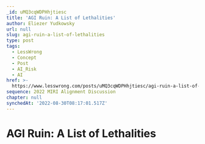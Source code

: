 ```yaml
---
_id: uMQ3cqWDPHhjtiesc
title: 'AGI Ruin: A List of Lethalities'
author: Eliezer Yudkowsky
url: null
slug: agi-ruin-a-list-of-lethalities
type: post
tags:
  - LessWrong
  - Concept
  - Post
  - AI_Risk
  - AI
href: >-
  https://www.lesswrong.com/posts/uMQ3cqWDPHhjtiesc/agi-ruin-a-list-of-lethalities
sequence: 2022 MIRI Alignment Discussion
chapter: null
synchedAt: '2022-08-30T08:17:01.517Z'
---
```


# AGI Ruin: A List of Lethalities
